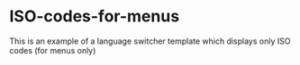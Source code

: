 # ISO-codes-for-menus
This is an example of a language switcher template which displays only ISO codes (for menus only)
